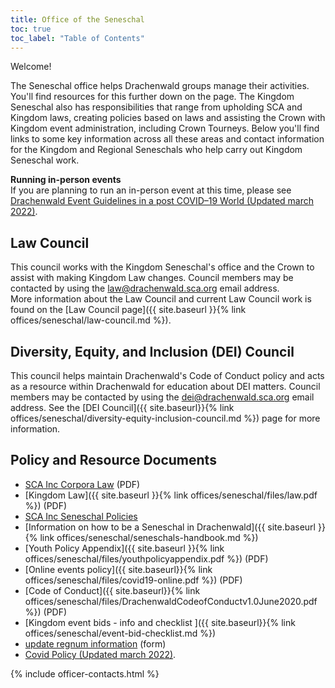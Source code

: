 ```yaml
---
title: Office of the Seneschal
toc: true
toc_label: "Table of Contents"
---
```


Welcome! 

The Seneschal office helps Drachenwald groups manage their activities.  You'll find resources for this further down on the page.  The Kingdom Seneschal also has responsibilities that range from upholding SCA and Kingdom laws, creating policies based on laws and assisting the Crown with Kingdom event administration, including Crown Tourneys. Below you'll find links to some key information across all these areas and contact information for the Kingdom and Regional Seneschals who help carry out Kingdom Seneschal work.

<p class="notice--primary">
<b>Running in-person events</b><br />
If you are planning to run an in-person event at this time, please see <a href="{% link offices/seneschal/files/covid-event-guidelines.pdf %}">Drachenwald Event Guidelines in a post COVID–19 World (Updated march 2022)</a>.
</p>

## Law Council
This council works with the Kingdom Seneschal's office and the Crown to assist with making Kingdom Law changes.  Council members may be contacted by using the law@drachenwald.sca.org email address.  
More information about the Law Council and current Law Council work is found on the [Law Council page]({{ site.baseurl }}{% link offices/seneschal/law-council.md %}).  

## Diversity, Equity, and Inclusion (DEI) Council
This council helps maintain Drachenwald's Code of Conduct policy and acts as a resource within Drachenwald for education about DEI matters.  Council members may be contacted by using the dei@drachenwald.sca.org email address.  See the [DEI Council]({{ site.baseurl}}{% link offices/seneschal/diversity-equity-inclusion-council.md %}) page for more information. 

## Policy and Resource Documents

* [SCA Inc Corpora Law](https://www.sca.org/wp-content/uploads/2019/12/govdocs.pdf) (PDF)
* [Kingdom Law]({{ site.baseurl }}{% link offices/seneschal/files/law.pdf %}) (PDF)
* [SCA Inc Seneschal Policies](https://www.sca.org/resources/document-library/)
* [Information on how to be a Seneschal in Drachenwald]({{ site.baseurl }}{% link offices/seneschal/seneschals-handbook.md %})
* [Youth Policy Appendix]({{ site.baseurl }}{% link offices/seneschal/files/youthpolicyappendix.pdf %}) (PDF)
* [Online events policy]({{ site.baseurl}}{% link offices/seneschal/files/covid19-online.pdf %}) (PDF)
* [Code of Conduct]({{ site.baseurl}}{% link offices/seneschal/files/DrachenwaldCodeofConductv1.0June2020.pdf %}) (PDF)
* [Kingdom event bids - info and checklist ]({{ site.baseurl}}{% link offices/seneschal/event-bid-checklist.md %})
* [update regnum information](https://docs.google.com/forms/d/e/1FAIpQLSeqIMHbpB3a1d2XGyaAP1rDe3ZUV4X7Yx5PBvZ_3AH3Qr9odA/viewform) (form)
* <a href="{% link offices/seneschal/files/covid-event-guidelines.pdf %}">Covid Policy (Updated march 2022)</a>.

{% include officer-contacts.html %}
